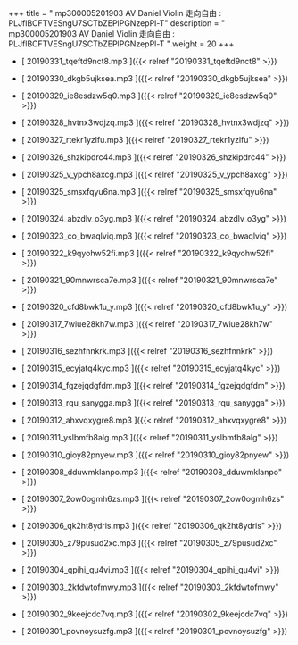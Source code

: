 +++
title = "  mp300005201903 AV Daniel Violin 走向自由 : PLJflBCFTVESngU7SCTbZEPlPGNzepPl-T"
description = "  mp300005201903 AV Daniel Violin 走向自由 : PLJflBCFTVESngU7SCTbZEPlPGNzepPl-T  "
weight = 20
+++



* [ 20190331_tqeftd9nct8.mp3 ]({{< relref "20190331_tqeftd9nct8" >}})


* [ 20190330_dkgb5ujksea.mp3 ]({{< relref "20190330_dkgb5ujksea" >}})


* [ 20190329_ie8esdzw5q0.mp3 ]({{< relref "20190329_ie8esdzw5q0" >}})


* [ 20190328_hvtnx3wdjzq.mp3 ]({{< relref "20190328_hvtnx3wdjzq" >}})


* [ 20190327_rtekr1yzlfu.mp3 ]({{< relref "20190327_rtekr1yzlfu" >}})


* [ 20190326_shzkipdrc44.mp3 ]({{< relref "20190326_shzkipdrc44" >}})


* [ 20190325_v_ypch8axcg.mp3 ]({{< relref "20190325_v_ypch8axcg" >}})


* [ 20190325_smsxfqyu6na.mp3 ]({{< relref "20190325_smsxfqyu6na" >}})


* [ 20190324_abzdlv_o3yg.mp3 ]({{< relref "20190324_abzdlv_o3yg" >}})


* [ 20190323_co_bwaqlviq.mp3 ]({{< relref "20190323_co_bwaqlviq" >}})


* [ 20190322_k9qyohw52fi.mp3 ]({{< relref "20190322_k9qyohw52fi" >}})


* [ 20190321_90mnwrsca7e.mp3 ]({{< relref "20190321_90mnwrsca7e" >}})


* [ 20190320_cfd8bwk1u_y.mp3 ]({{< relref "20190320_cfd8bwk1u_y" >}})


* [ 20190317_7wiue28kh7w.mp3 ]({{< relref "20190317_7wiue28kh7w" >}})


* [ 20190316_sezhfnnkrk.mp3 ]({{< relref "20190316_sezhfnnkrk" >}})


* [ 20190315_ecyjatq4kyc.mp3 ]({{< relref "20190315_ecyjatq4kyc" >}})


* [ 20190314_fgzejqdgfdm.mp3 ]({{< relref "20190314_fgzejqdgfdm" >}})


* [ 20190313_rqu_sanygga.mp3 ]({{< relref "20190313_rqu_sanygga" >}})


* [ 20190312_ahxvqxygre8.mp3 ]({{< relref "20190312_ahxvqxygre8" >}})


* [ 20190311_yslbmfb8alg.mp3 ]({{< relref "20190311_yslbmfb8alg" >}})


* [ 20190310_gioy82pnyew.mp3 ]({{< relref "20190310_gioy82pnyew" >}})


* [ 20190308_dduwmklanpo.mp3 ]({{< relref "20190308_dduwmklanpo" >}})


* [ 20190307_2ow0ogmh6zs.mp3 ]({{< relref "20190307_2ow0ogmh6zs" >}})


* [ 20190306_qk2ht8ydris.mp3 ]({{< relref "20190306_qk2ht8ydris" >}})


* [ 20190305_z79pusud2xc.mp3 ]({{< relref "20190305_z79pusud2xc" >}})


* [ 20190304_qpihi_qu4vi.mp3 ]({{< relref "20190304_qpihi_qu4vi" >}})


* [ 20190303_2kfdwtofmwy.mp3 ]({{< relref "20190303_2kfdwtofmwy" >}})


* [ 20190302_9keejcdc7vq.mp3 ]({{< relref "20190302_9keejcdc7vq" >}})


* [ 20190301_povnoysuzfg.mp3 ]({{< relref "20190301_povnoysuzfg" >}})

